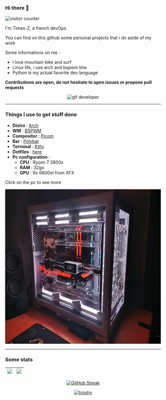 ### Hi there 👋

<img alt="visitor counter" src="https://komarev.com/ghpvc/?username=Times-Z" />

I'm Times-Z, a french devOps

You can find on this github some personal projects that i do aside of my work

Some informations on me :

- I love mountain bike and surf
- Linux life, i use arch and bspwm btw
- Python is my actual favorite dev language

**Contributions are open, do not hesitate to open issues or propose pull requests**

<div align="center">
  <img alt="gif developer" height="190em" src="https://media.giphy.com/media/xT5LMTwuWXEb7G8pTa/giphy.gif"/>
</div>

---

### Things I use to get stuff done

- **Distro** : [Arch](https://archlinux.org/)
- **WM** : [BSPWM](https://github.com/baskerville/bspwm)
- **Compositor** : [Picom](https://github.com/yshui/picom)
- **Bar** : [Polybar](https://github.com/polybar/polybar)
- **Terminal** : [Kitty](https://github.com/kovidgoyal/kitty)
- **Dotfiles** : [here](https://github.com/Times-Z/dotfiles)
- **Pc configuration** :
  - **CPU** : Ryzen 7 3800x
  - **RAM** : 32go
  - **GPU** : Rx 6800xt from XFX


Click on the pc to see more

<a href="https://imgur.com/gallery/oUU65tk"><img alt="Config" height="500em" src="./.img/newconfig.jpg"/></a>


---

### Some stats

| <img height="180em" src="https://github-readme-stats-eight-theta.vercel.app/api?username=Times-Z&show_icons=true&theme=react&include_all_commits=true&locale=fr"/> | <img height="180em" src="https://github-readme-stats-eight-theta.vercel.app/api/top-langs/?username=Times-Z&layout=compact&langs_count=8&theme=react&locale=fr"/> |
| ------------------------------------------------------------------------------------------------------------------------------------------------------------------ | ----------------------------------------------------------------------------------------------------------------------------------------------------------------- |

<div align="center">
 
[![GitHub Streak](https://github-readme-streak-stats.herokuapp.com/?user=Times-Z&theme=dark)](https://git.io/streak-stats)

[![trophy](https://github-profile-trophy.vercel.app/?username=Times-Z&theme=onedark)](https://github.com/ryo-ma/github-profile-trophy)

</div>
